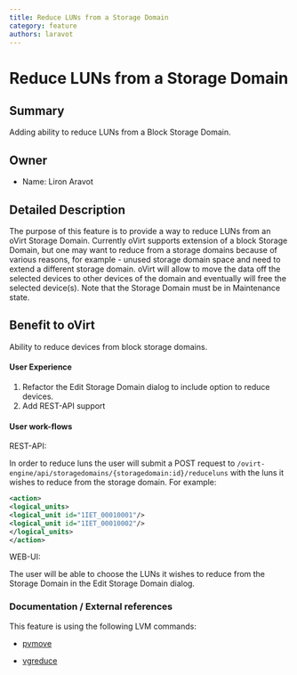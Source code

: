 ```yaml
---
title: Reduce LUNs from a Storage Domain
category: feature
authors: laravot
---
```


# Reduce LUNs from a Storage Domain

## Summary

Adding ability to reduce LUNs from a Block Storage Domain.

## Owner

*   Name: Liron Aravot


## Detailed Description

The purpose of this feature is to provide a way to reduce LUNs from an oVirt Storage Domain.
Currently oVirt supports extension of a block Storage Domain, but one may want to reduce from a storage domains
because of various reasons, for example - unused storage domain space and need to extend a different storage
domain.
oVirt will allow to move the data off the selected devices to other devices of the domain and eventually will free
the selected device(s).
Note that the Storage Domain must be in Maintenance state.

## Benefit to oVirt

Ability to reduce devices from block storage domains.

#### User Experience

1. Refactor the Edit Storage Domain dialog to include option to reduce devices.
2. Add REST-API support

#### User work-flows

REST-API:

In order to reduce luns the user will submit a POST request to
`/ovirt-engine/api/storagedomains/{storagedomain:id}/reduceluns` with the luns it wishes
to reduce from the storage domain.
For example:

```xml
<action>
<logical_units>
<logical_unit id="1IET_00010001"/>
<logical_unit id="1IET_00010002"/>
</logical_units>
</action>
```

WEB-UI:

The user will be able to choose the LUNs it wishes to reduce from the Storage Domain in the Edit Storage Domain dialog.

### Documentation / External references

This feature is using the following LVM commands:

*   [pvmove](https://man7.org/linux/man-pages/man8/pvmove.8.html)

*   [vgreduce](https://man7.org/linux/man-pages/man8/vgreduce.8.html)


